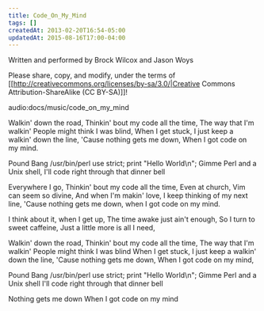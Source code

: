 ```yaml
---
title: Code_On_My_Mind
tags: []
createdAt: 2013-02-20T16:54-05:00
updatedAt: 2015-08-16T17:00-04:00
---
```


Written and performed by Brock Wilcox and Jason Woys

Please share, copy, and modify, under the terms of [[http://creativecommons.org/licenses/by-sa/3.0/|Creative Commons Attribution-ShareAlike (CC BY-SA)]]!

audio:docs/music/code_on_my_mind

Walkin' down the road,
Thinkin' bout my code all the time,
The way that I'm walkin'
People might think I was blind,
When I get stuck,
I just keep a walkin' down the line,
'Cause nothing gets me down,
When I got code on my mind.

Pound Bang
/usr/bin/perl
use strict;
print "Hello World\n";
Gimme Perl and a Unix shell,
I'll code right through that dinner bell

Everywhere I go,
Thinkin' bout my code all the time,
Even at church,
Vim can seem so divine,
And when I'm makin' love,
I keep thinking of my next line,
'Cause nothing gets me down,
when I got code on my mind.

I think about it,
when I get up,
The time awake just ain't enough,
So I turn to sweet caffeine,
Just a little more is all I need,

Walkin' down the road,
Thinkin' bout my code all the time,
The way that I'm walkin'
People might think I was blind
When I get stuck,
I just keep a walkin' down the line,
'Cause nothing gets me down,
When I got code on my mind,

Pound Bang
/usr/bin/perl
use strict;
print "Hello World\n";
Gimme Perl and a Unix shell
I'll code right through that dinner bell

Nothing gets me down
When I got code on my mind

